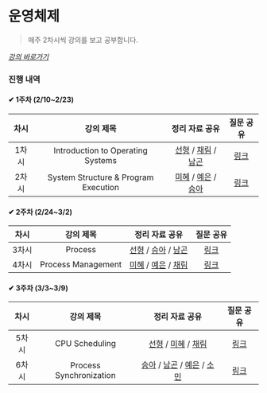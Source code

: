 # 운영체제

> 매주 2차시씩 강의를 보고 공부합니다.

_[강의 바로가기](http://www.kocw.net/home/cview.do?cid=3646706b4347ef09)_

### 진행 내역

#### ✔ 1주차 (2/10~2/23)

| 차시 | 강의 제목 | 정리 자료 공유 | 질문 공유 |
| :-----: | :-----: | :-----: | :-----: | 
| 1차시 | Introduction to Operating Systems | [선형](https://indecisive-phalange-003.notion.site/1-86270d0b949c49ad801f79e894aa23db) / [채림](https://www.notion.so/OS-065ee7ac516c43188d04569a13f1a3ce) / [남곤](https://ng-lee.notion.site/1-fe2e403f11724e01aeece6ded0079d36) | [링크](https://github.com/SSAFY-S0914/CS-Study/blob/main/1.%20%EC%9A%B4%EC%98%81%EC%B2%B4%EC%A0%9C/%EC%A7%88%EB%AC%B8%EB%AA%A9%EB%A1%9D/1%EC%A3%BC%EC%B0%A8.md) |
| 2차시 | System Structure & Program Execution | [미혜](https://hye12.notion.site/System-Structure-Program-Execution-d21895dfca724048a7ba764469cb11bc) / [예은](https://available-carol-098.notion.site/8cea3f8a5d094d118861f0bbc15dbe5d) / [승아](https://substantial-radish-aee.notion.site/System-Structure-Program-Execution-84d914998e644c10bf279de626b8661c) | [링크](https://github.com/SSAFY-S0914/CS-Study/blob/main/1.%20%EC%9A%B4%EC%98%81%EC%B2%B4%EC%A0%9C/%EC%A7%88%EB%AC%B8%EB%AA%A9%EB%A1%9D/2%EC%A3%BC%EC%B0%A8.md) |

#### ✔ 2주차 (2/24~3/2)

| 차시 | 강의 제목 | 정리 자료 공유 | 질문 공유 |
| :-----: | :-----: | :-----: | :-----: | 
| 3차시 | Process | [선형]() / [승아](https://substantial-radish-aee.notion.site/Process-c0148844f9ca4f20be31926f8d376e53) / [남곤](https://ng-lee.notion.site/3-0930b8051ada45fcbef1a7a0ed9a6666) | [링크](https://github.com/SSAFY-S0914/CS-Study/blob/main/1.%20%EC%9A%B4%EC%98%81%EC%B2%B4%EC%A0%9C/%EC%A7%88%EB%AC%B8%EB%AA%A9%EB%A1%9D/3%EC%A3%BC%EC%B0%A8.md) |
| 4차시 | Process Management | [미혜](https://www.notion.so/hye12/Process-69c53efad01441d2b44be76ae86ab61c?pvs=4) / [예은](https://available-carol-098.notion.site/OS-8000e2989a5a46018a044b091afe6ca4) / [채림](https://tropical-border-e6f.notion.site/Process-Management-f9bd5f5b6dba42ffa6f531aad255a399) | [링크](https://github.com/SSAFY-S0914/CS-Study/blob/main/1.%20%EC%9A%B4%EC%98%81%EC%B2%B4%EC%A0%9C/%EC%A7%88%EB%AC%B8%EB%AA%A9%EB%A1%9D/4%EC%A3%BC%EC%B0%A8.md) |

#### ✔ 3주차 (3/3~3/9)

| 차시 | 강의 제목 | 정리 자료 공유 | 질문 공유 |
| :-----: | :-----: | :-----: | :-----: | 
| 5차시 | CPU Scheduling | [선형](https://indecisive-phalange-003.notion.site/1-86270d0b949c49ad801f79e894aa23db) / [미혜]() / [채림]() | [링크](https://github.com/SSAFY-S0914/CS-Study/blob/main/1.%20%EC%9A%B4%EC%98%81%EC%B2%B4%EC%A0%9C/%EC%A7%88%EB%AC%B8%EB%AA%A9%EB%A1%9D/5%EC%A3%BC%EC%B0%A8.md) |
| 6차시 | Process Synchronization | [승아]() / [남곤]() / [예은](https://available-carol-098.notion.site/Process-cc63b3fb31584971889892cf7951c195) / [소민](https://www.notion.so/0309-6c931d4f95da41b2824eea7c370ad014?pvs=4) | [링크](https://github.com/SSAFY-S0914/CS-Study/blob/main/1.%20%EC%9A%B4%EC%98%81%EC%B2%B4%EC%A0%9C/%EC%A7%88%EB%AC%B8%EB%AA%A9%EB%A1%9D/6%EC%A3%BC%EC%B0%A8.md) |
